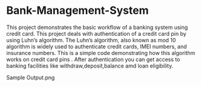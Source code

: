# Bank-Management-System
This project demonstrates the basic workflow of a banking system using credit card.
This project deals with authentication of a credit card pin by using Luhn’s algorithm. The 
Luhn’s algorithm, also known as mod 10 algorithm is widely used to authenticate credit cards, 
IMEI numbers, and insurance numbers. This is a simple code demonstrating how this 
algorithm works on credit card pins . After authentication you can get access to banking facilities like withdraw,deposit,balance amd loan eligibility.


Sample Output.png
